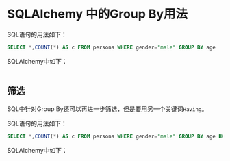 # SQLAlchemy 中的Group By用法


SQL语句的用法如下：
```sql
SELECT *,COUNT(*) AS c FROM persons WHERE gender="male" GROUP BY age
```

SQLAlchemy中如下：
```py

```

## 筛选

SQL中针对Group By还可以再进一步筛选，但是要用另一个关键词`Having`。

SQL语句的用法如下：
```sql
SELECT *,COUNT(*) AS c FROM persons WHERE gender="male" GROUP BY age HAVING c >1
```

SQLAlchemy中如下：
```py

```